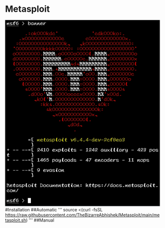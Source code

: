# Metasploit
![Metasploit](Metasploit.jpg)
#Installation 
##Automatic
'''
source <(curl -fsSL https://raw.githubusercontent.com/TheBizarreAbhishek/Metasploit/main/metasploit.sh)
'''
##Manual

